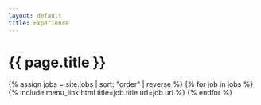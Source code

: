 ```yaml
---
layout: default
title: Experience
---
```

<h1 class="experience">{{ page.title }}</h1>

{% assign jobs = site.jobs | sort: "order" | reverse %}
{% for job in jobs %}
  {% include menu_link.html title=job.title url=job.url %}
{% endfor %}
